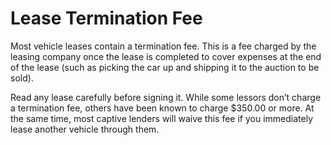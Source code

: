 ---
---

# Lease Termination Fee

Most vehicle leases contain a termination fee. This is a fee charged by the leasing company once the lease is completed to cover expenses at the end of the lease (such as picking the car up and shipping it to the auction to be sold).

Read any lease carefully before signing it. While some lessors don’t charge a termination fee, others have been known to charge $350.00 or more. At the same time, most captive lenders will waive this fee if you immediately lease another vehicle through them.
